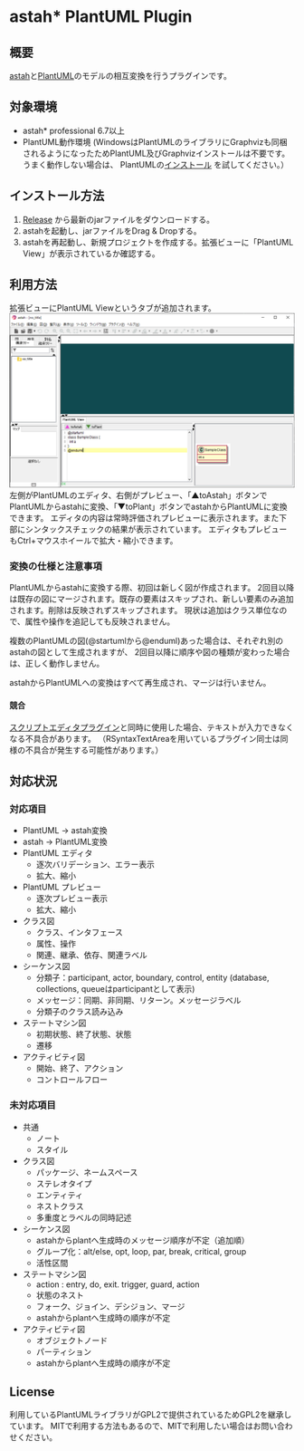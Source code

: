 # astah* PlantUML Plugin

## 概要

[astah](https://astah.change-vision.com)と[PlantUML](https://plantuml.com)のモデルの相互変換を行うプラグインです。

## 対象環境

- astah* professional 6.7以上
- PlantUML動作環境
  (WindowsはPlantUMLのライブラリにGraphvizも同梱されるようになったためPlantUML及びGraphvizインストールは不要です。 うまく動作しない場合は、 PlantUMLの[インストール]()
  を試してください。）

## インストール方法

1. [Release](https://github.com/ChangeVision/astah-plantuml-plugin/releases) から最新のjarファイルをダウンロードする。
2. astahを起動し、jarファイルをDrag & Dropする。
3. astahを再起動し、新規プロジェクトを作成する。拡張ビューに「PlantUML View」が表示されているか確認する。

## 利用方法

拡張ビューにPlantUML Viewというタブが追加されます。
![snapshot](https://github.com/ChangeVision/astah-plantuml-plugin/blob/images/img/snapshot.png?raw=true)
左側がPlantUMLのエディタ、右側がプレビュー、「▲toAstah」ボタンでPlantUMLからastahに変換、「▼toPlant」ボタンでastahからPlantUMLに変換できます。
エディタの内容は常時評価されプレビューに表示されます。また下部にシンタックスチェックの結果が表示されています。 エディタもプレビューもCtrl+マウスホイールで拡大・縮小できます。

### 変換の仕様と注意事項

PlantUMLからastahに変換する際、初回は新しく図が作成されます。 2回目以降は既存の図にマージされます。既存の要素はスキップされ、新しい要素のみ追加されます。削除は反映されずスキップされます。
現状は追加はクラス単位なので、属性や操作を追記しても反映されません。

複数のPlantUMLの図(@startumlから@enduml)あった場合は、それぞれ別のastahの図として生成されますが、 2回目以降に順序や図の種類が変わった場合は、正しく動作しません。

astahからPlantUMLへの変換はすべて再生成され、マージは行いません。

#### 競合
[スクリプトエディタプラグイン](https://astah.change-vision.com/ja/feature/script-plugin.html)と同時に使用した場合、テキストが入力できなくなる不具合があります。
（RSyntaxTextAreaを用いているプラグイン同士は同様の不具合が発生する可能性があります。）

## 対応状況

### 対応項目

- PlantUML → astah変換
- astah → PlantUML変換
- PlantUML エディタ
  - 逐次バリデーション、エラー表示
  - 拡大、縮小
- PlantUML プレビュー
  - 逐次プレビュー表示
  - 拡大、縮小
- クラス図
  - クラス、インタフェース
  - 属性、操作
  - 関連、継承、依存、関連ラベル
- シーケンス図
  - 分類子：participant, actor, boundary, control, entity
    (database, collections, queueはparticipantとして表示)
  - メッセージ：同期、非同期、リターン。メッセージラベル
  - 分類子のクラス読み込み 
- ステートマシン図
  - 初期状態、終了状態、状態
  - 遷移
- アクティビティ図
  - 開始、終了、アクション
  - コントロールフロー

### 未対応項目

- 共通
    - ノート
    - スタイル
- クラス図
    - パッケージ、ネームスペース
    - ステレオタイプ
    - エンティティ
    - ネストクラス
    - 多重度とラベルの同時記述
- シーケンス図
    - astahからplantへ生成時のメッセージ順序が不定（追加順）
    - グループ化：alt/else, opt, loop, par, break, critical, group
    - 活性区間
- ステートマシン図
    - action : entry, do, exit. trigger, guard, action
    - 状態のネスト
    - フォーク、ジョイン、デシジョン、マージ
    - astahからplantへ生成時の順序が不定
- アクティビティ図
    - オブジェクトノード
    - パーティション
    - astahからplantへ生成時の順序が不定

## License

利用しているPlantUMLライブラリがGPL2で提供されているためGPL2を継承しています。 MITで利用する方法もあるので、MITで利用したい場合はお問い合わせください。
